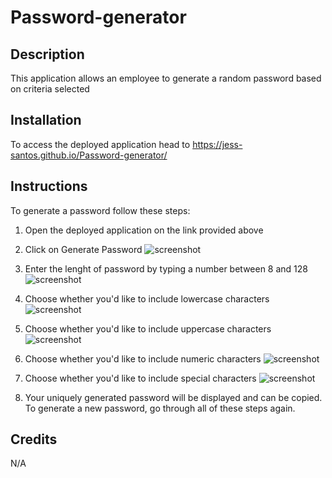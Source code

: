 # Password-generator

## Description
This application allows an employee to generate a random password based on criteria selected

## Installation
To access the deployed application head to https://jess-santos.github.io/Password-generator/

## Instructions
To generate a password follow these steps:

1. Open the deployed application on the link provided above

2. Click on Generate Password
![screenshot]()

3. Enter the lenght of password by typing a number between 8 and 128
![screenshot]()

4. Choose whether you'd like to include lowercase characters
![screenshot]()

5. Choose whether you'd like to include uppercase characters
![screenshot]()

6. Choose whether you'd like to include numeric characters
![screenshot]()

7. Choose whether you'd like to include special characters
![screenshot]()

8. Your uniquely generated password will be displayed and can be copied. To generate a new password, go through all of these steps again.

## Credits
N/A